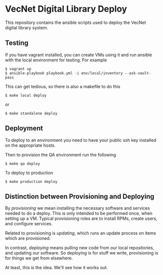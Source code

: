 VecNet Digital Library Deploy
=============================

This repository contains the ansible scripts used to deploy
the VecNet digital library system.

## Testing

If you have vagrant installed, you can create VMs using it and run ansible with the local environment for testing.
For example

    $ vagrant up
    $ ansible-playbook playbook.yml -i env/local/inventory --ask-vault-pass

This can get tedious, so there is also a makefile to do this

    $ make local deploy

or

    $ make standalone deploy

## Deployment

To deploy to an environment you need to have your public ssh key installed on the appropriate hosts.

Then to provision the QA environment run the following

    $ make qa deploy

To deploy to production

    $ make production deploy

## Distinction between Provisioning and Deploying

By _provisioning_ we mean installing the necessary software and services needed to do a deploy.
This is only intended to be performed once, when setting up a VM.
Typical provisioning roles are to install RPMs, create users, and configure services.

Related to provisioning is _updating_, which runs an update process on items which are provisioned.

In contrast, _deploying_ means pulling new code from our local repositories, and updating our software. So deploying is for stuff we write, provisioning is for things we get from elsewhere.

At least, this is the idea. We'll see how it works out.

